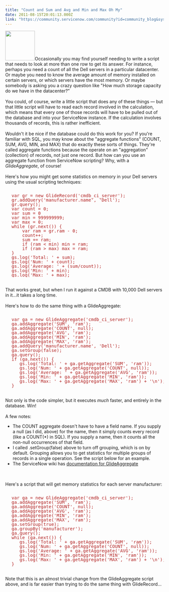 ```yaml
---
title: "Count and Sum and Avg and Min and Max Oh My"
date: 2011-08-15T20:01:13.000Z
link: "https://community.servicenow.com/community?id=community_blog&sys_id=c1fca2a5dbd0dbc01dcaf3231f961961"
---
```

<p><img __jive_id="5355" alt="" class="jive-image" src="ShowChoiceList.png" style="width: auto; height: 94px;" />Occasionally you may find yourself needing to write a script that needs to look at more than one row to get its answer. For instance, perhaps you need a count of all the Dell servers in a particular datacenter. Or maybe you need to know the average amount of memory installed on certain servers, or which servers have the most memory. Or maybe somebody is asking you a crazy question like "How much storage capacity do we have in the datacenter?"<br /><br />You could, of course, write a little script that does any of these things — but that little script will have to read each record involved in the calculation, which means that every one of those records will have to be pulled out of the database and into your ServiceNow instance. If the calculation involves thousands of records, this is rather inefficient.<br /><br />Wouldn't it be nice if the database could do this work for you? If you're familiar with SQL, you may know about the "aggregate functions" (COUNT, SUM, AVG, MIN, and MAX) that do exactly these sorts of things. They're called aggregate functions because the operate on an "aggregation" (collection) of records, not just one record. But how can you use an aggregate function from ServiceNow scripting? Why, with a <i>GlideAggregate</i>, of course!<br /><!--break--><br />Here's how you might get some statistics on memory in your Dell servers using the usual scripting techniques:<br /><pre style="margin-left:20px;line-height:1;color:FireBrick;"><br />var gr = new GlideRecord('cmdb_ci_server');<br />gr.addQuery('manufacturer.name', 'Dell');<br />gr.query();<br />var count = 0;<br />var sum = 0<br />var min = 999999999;<br />var max = 0;<br />while (gr.next()) {<br />    var ram = gr.ram - 0;<br />    count++;<br />    sum += ram;<br />    if (ram &lt; min) min = ram;<br />    if (ram &gt; max) max = ram;<br />}<br />gs.log('Total: ' + sum);<br />gs.log('Num: ' + count);<br />gs.log('Average: ' + (sum/count));<br />gs.log('Min: ' + min);<br />gs.log('Max: ' + max);</pre><br />That works great, but when I run it against a CMDB with 10,000 Dell servers in it...it takes a long time. <br /><br />Here's how to do the same thing with a GlideAggregate:<br /><pre style="margin-left:20px;line-height:1;color:FireBrick;"><br />var ga = new GlideAggregate('cmdb_ci_server');<br />ga.addAggregate('SUM', 'ram');<br />ga.addAggregate('COUNT', null);<br />ga.addAggregate('AVG', 'ram');<br />ga.addAggregate('MIN', 'ram');<br />ga.addAggregate('MAX', 'ram');<br />ga.addQuery('manufacturer.name', 'Dell');<br />ga.setGroup(false);<br />ga.query();<br />if (ga.next()) {<br />   gs.log('Total: ' + ga.getAggregate('SUM', 'ram'));<br />   gs.log('Num: ' + ga.getAggregate('COUNT', null));<br />   gs.log('Average: ' + ga.getAggregate('AVG', 'ram'));<br />   gs.log('Min: ' + ga.getAggregate('MIN', 'ram'));<br />   gs.log('Max: ' + ga.getAggregate('MAX', 'ram') + '\n');<br />}</pre><br />Not only is the code simpler, but it executes <i>much</i> faster, and entirely in the database. Win!<br /><br />A few notes:<br /><ul><li>The COUNT aggregate doesn't have to have a field name. If you supply a null (as I did, above) for the name, then it simply counts every record (like a COUNT(*) in SQL). If you supply a name, then it counts all the non-null occurrences of that field.</li><li>I called .setGroup(false) above to turn off grouping, which is on by default. Grouping allows you to get statistics for multiple groups of records in a single operation. See the script below for an example.</li><li>The ServiceNow wiki has <a title="ki.service-now.com/index.php?title=GlideAggregate" href="http://wiki.service-now.com/index.php?title=GlideAggregate">documentation for GlideAggregate</a></li></ul><br /><br />Here's a script that will get memory statistics for each server manufacturer:<br /><pre style="margin-left:20px;line-height:1;color:FireBrick;"><br />var ga = new GlideAggregate('cmdb_ci_server');<br />ga.addAggregate('SUM', 'ram');<br />ga.addAggregate('COUNT', null);<br />ga.addAggregate('AVG', 'ram');<br />ga.addAggregate('MIN', 'ram');<br />ga.addAggregate('MAX', 'ram');<br />ga.setGroup(true);<br />ga.groupBy('manufacturer');<br />ga.query();<br />while (ga.next()) {<br />   gs.log('Total: ' + ga.getAggregate('SUM', 'ram'));<br />   gs.log('Num: ' + ga.getAggregate('COUNT', null));<br />   gs.log('Average: ' + ga.getAggregate('AVG', 'ram'));<br />   gs.log('Min: ' + ga.getAggregate('MIN', 'ram'));<br />   gs.log('Max: ' + ga.getAggregate('MAX', 'ram') + '\n');<br />}<br /></pre><br />Note that this is an almost trivial change from the GlideAggregate script above, and is far easier than trying to do the same thing with GlideRecord...</p>